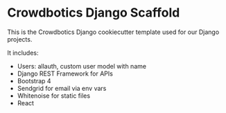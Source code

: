 # Crowdbotics Django Scaffold

This is the Crowdbotics Django cookiecutter template used for our Django
projects.

It includes:

* Users: allauth, custom user model with name
* Django REST Framework for APIs
* Bootstrap 4
* Sendgrid for email via env vars
* Whitenoise for static files
* React
